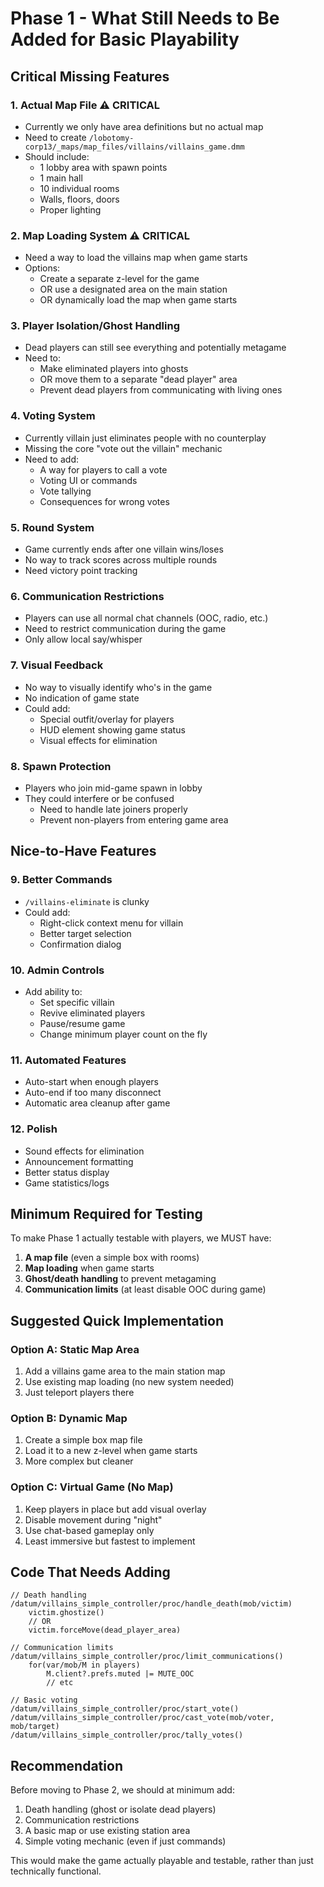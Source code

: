 # Phase 1 - What Still Needs to Be Added for Basic Playability

## Critical Missing Features

### 1. **Actual Map File** ⚠️ CRITICAL
- Currently we only have area definitions but no actual map
- Need to create `/lobotomy-corp13/_maps/map_files/villains/villains_game.dmm`
- Should include:
  - 1 lobby area with spawn points
  - 1 main hall 
  - 10 individual rooms
  - Walls, floors, doors
  - Proper lighting

### 2. **Map Loading System** ⚠️ CRITICAL
- Need a way to load the villains map when game starts
- Options:
  - Create a separate z-level for the game
  - OR use a designated area on the main station
  - OR dynamically load the map when game starts

### 3. **Player Isolation/Ghost Handling**
- Dead players can still see everything and potentially metagame
- Need to:
  - Make eliminated players into ghosts
  - OR move them to a separate "dead player" area
  - Prevent dead players from communicating with living ones

### 4. **Voting System** 
- Currently villain just eliminates people with no counterplay
- Missing the core "vote out the villain" mechanic
- Need to add:
  - A way for players to call a vote
  - Voting UI or commands
  - Vote tallying
  - Consequences for wrong votes

### 5. **Round System**
- Game currently ends after one villain wins/loses
- No way to track scores across multiple rounds
- Need victory point tracking

### 6. **Communication Restrictions**
- Players can use all normal chat channels (OOC, radio, etc.)
- Need to restrict communication during the game
- Only allow local say/whisper

### 7. **Visual Feedback**
- No way to visually identify who's in the game
- No indication of game state
- Could add:
  - Special outfit/overlay for players
  - HUD element showing game status
  - Visual effects for elimination

### 8. **Spawn Protection**
- Players who join mid-game spawn in lobby
- They could interfere or be confused
  - Need to handle late joiners properly
  - Prevent non-players from entering game area

## Nice-to-Have Features

### 9. **Better Commands**
- `/villains-eliminate` is clunky
- Could add:
  - Right-click context menu for villain
  - Better target selection
  - Confirmation dialog

### 10. **Admin Controls**
- Add ability to:
  - Set specific villain
  - Revive eliminated players
  - Pause/resume game
  - Change minimum player count on the fly

### 11. **Automated Features**
- Auto-start when enough players
- Auto-end if too many disconnect
- Automatic area cleanup after game

### 12. **Polish**
- Sound effects for elimination
- Announcement formatting
- Better status display
- Game statistics/logs

## Minimum Required for Testing

To make Phase 1 actually testable with players, we MUST have:

1. **A map file** (even a simple box with rooms)
2. **Map loading** when game starts
3. **Ghost/death handling** to prevent metagaming
4. **Communication limits** (at least disable OOC during game)

## Suggested Quick Implementation

### Option A: Static Map Area
1. Add a villains game area to the main station map
2. Use existing map loading (no new system needed)
3. Just teleport players there

### Option B: Dynamic Map
1. Create a simple box map file
2. Load it to a new z-level when game starts
3. More complex but cleaner

### Option C: Virtual Game (No Map)
1. Keep players in place but add visual overlay
2. Disable movement during "night"
3. Use chat-based gameplay only
4. Least immersive but fastest to implement

## Code That Needs Adding

```dm
// Death handling
/datum/villains_simple_controller/proc/handle_death(mob/victim)
    victim.ghostize()
    // OR
    victim.forceMove(dead_player_area)
    
// Communication limits  
/datum/villains_simple_controller/proc/limit_communications()
    for(var/mob/M in players)
        M.client?.prefs.muted |= MUTE_OOC
        // etc

// Basic voting
/datum/villains_simple_controller/proc/start_vote()
/datum/villains_simple_controller/proc/cast_vote(mob/voter, mob/target)
/datum/villains_simple_controller/proc/tally_votes()
```

## Recommendation

Before moving to Phase 2, we should at minimum add:
1. Death handling (ghost or isolate dead players)
2. Communication restrictions
3. A basic map or use existing station area
4. Simple voting mechanic (even if just commands)

This would make the game actually playable and testable, rather than just technically functional.